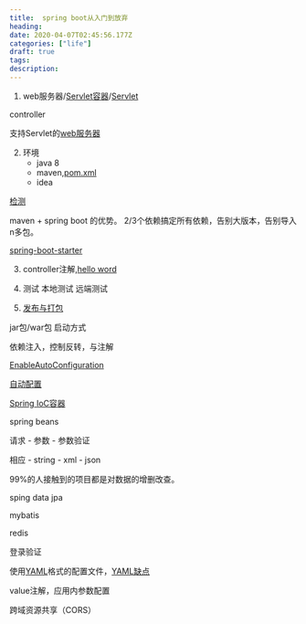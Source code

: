 ```yaml
---
title:  spring boot从入门到放弃
heading: 
date: 2020-04-07T02:45:56.177Z
categories: ["life"]
draft: true
tags: 
description: 
---
```


1. web服务器/[Servlet容器](https://blog.csdn.net/snarlfuture/article/details/18473761)/[Servlet](https://gg0.chn.moe/extdomains/zh.wikipedia.org/zh-hans/Java_Servlet)

controller

支持Servlet的[web服务器](http://blog.didispace.com/books/spring-boot-reference/II.%20Getting%20started/9.1.%20Servlet%20containers.html)


2. 环境
    - java 8
    - maven,[pom.xml](https://maven.apache.org/pom.html#What_is_the_POM)
    - idea

[检测]([](http://blog.didispace.com/books/spring-boot-reference/II.%20Getting%20started/11.%20Developing%20your%20first%20Spring%20Boot%20application.html))


maven + spring boot 的优势。 2/3个依赖搞定所有依赖，告别大版本，告别导入n多包。

[spring-boot-starter](http://blog.didispace.com/books/spring-boot-reference/II.%20Getting%20started/11.2.%20Adding%20classpath%20dependencies.html)



3. controller注解,[hello word](http://blog.didispace.com/books/spring-boot-reference/II.%20Getting%20started/10.2.6.%20Quick%20start%20Spring%20CLI%20example.html)

4. 测试
    本地测试
    远端测试

6. [发布与打包](http://blog.didispace.com/books/spring-boot-reference/II.%20Getting%20started/11.5.%20Creating%20an%20executable%20jar.html)

jar包/war包 启动方式

依赖注入，控制反转，与注解

[EnableAutoConfiguration](http://blog.didispace.com/books/spring-boot-reference/III.%20Using%20Spring%20Boot/14.2.%20Locating%20the%20main%20application%20class.html)


[自动配置](http://blog.didispace.com/books/spring-boot-reference/III.%20Using%20Spring%20Boot/16.%20Auto-configuration.html)

[Spring IoC容器](https://www.baeldung.com/spring-bean)

spring beans 


请求 
    - 参数
    - 参数验证
    

相应
    - string
    - xml
    - json
    
99%的人接触到的项目都是对数据的增删改查。

sping data jpa

mybatis

redis

登录验证


使用[YAML](http://blog.didispace.com/books/spring-boot-reference/IV.%20Spring%20Boot%20features/24.6.1.%20Loading%20YAML.html)格式的配置文件，[YAML缺点](http://blog.didispace.com/books/spring-boot-reference/IV.%20Spring%20Boot%20features/24.6.4.%20YAML%20shortcomings.html)

value注解，应用内参数配置

跨域资源共享（CORS）


